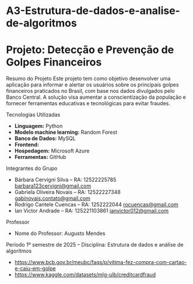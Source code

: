 # A3-Estrutura-de-dados-e-analise-de-algoritmos
# Projeto: Detecção e Prevenção de Golpes Financeiros

Resumo do Projeto
Este projeto tem como objetivo desenvolver uma aplicação para informar e alertar os usuários sobre os principais golpes financeiros praticados no Brasil, com base nos dados divulgados pelo Banco Central. A solução visa aumentar a conscientização da população e fornecer ferramentas educativas e tecnológicas para evitar fraudes.

 Tecnologias Utilizadas
- **Linguagem:** Python
- **Modelo machine learning:** Random Forest
- **Banco de Dados:** MySQL 
- **Frontend:**
- **Hospedagem:** Microsoft Azure  
- **Ferramentas:** GitHub

Integrantes do Grupo
- Bárbara Cervígni Silva – RA: 12522225785 barbara123cervigni@gmail.com
- Gabriela Oliveira Novais – RA: 12522227348 gabinovais.contato@gmail.com
- Rodrigo Cantele Cuencas – RA:  1252222044 rocuencas@gmail.com
- Ian Victor Andrade – RA: 125221103861 ianvictor012@gmail.com

 Professor
- Nome do Professor: Augusto Mendes

Período
1º semestre de 2025 – Disciplina: Estrutura de dados e análise de algorítmos

- https://www.bcb.gov.br/meubc/faqs/p/vitima-fez-compra-com-cartao-e-caiu-em-golpe
- https://www.kaggle.com/datasets/mlg-ulb/creditcardfraud
